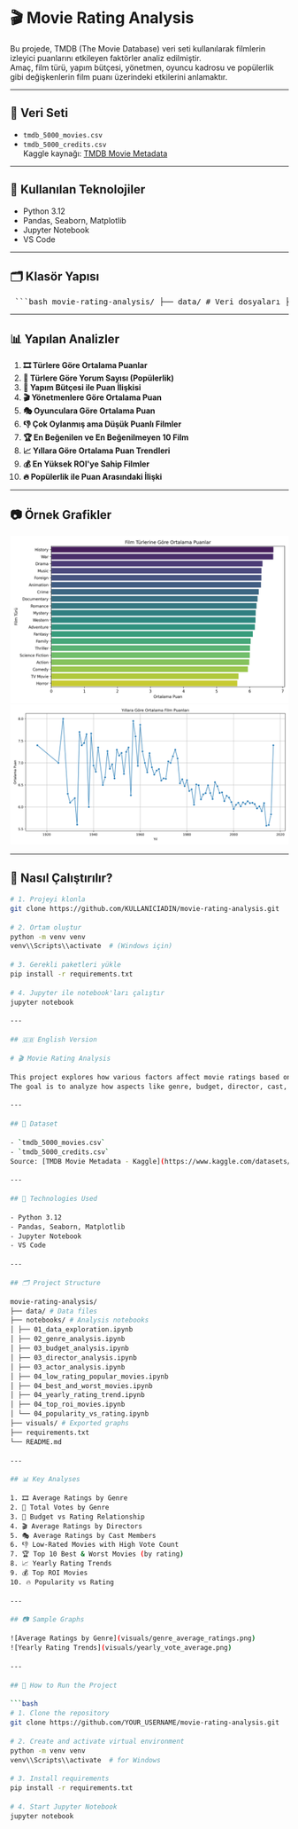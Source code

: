 # 🎬 Movie Rating Analysis

Bu projede, TMDB (The Movie Database) veri seti kullanılarak filmlerin izleyici puanlarını etkileyen faktörler analiz edilmiştir.  
Amaç, film türü, yapım bütçesi, yönetmen, oyuncu kadrosu ve popülerlik gibi değişkenlerin film puanı üzerindeki etkilerini anlamaktır.

---

## 📁 Veri Seti

- `tmdb_5000_movies.csv`  
- `tmdb_5000_credits.csv`  
Kaggle kaynağı: [TMDB Movie Metadata](https://www.kaggle.com/datasets/tmdb/tmdb-movie-metadata)

---

## 🔧 Kullanılan Teknolojiler

- Python 3.12  
- Pandas, Seaborn, Matplotlib  
- Jupyter Notebook  
- VS Code

---

## 🗂️ Klasör Yapısı

<pre> ```bash movie-rating-analysis/ ├── data/ # Veri dosyaları ├── notebooks/ # Analizlerin yapıldığı Jupyter Notebook'lar │ ├── 01_data_exploration.ipynb │ ├── 02_genre_analysis.ipynb │ ├── 03_budget_analysis.ipynb │ ├── 03_director_analysis.ipynb │ ├── 03_actor_analysis.ipynb │ ├── 04_low_rating_popular_movies.ipynb │ ├── 04_best_and_worst_movies.ipynb │ ├── 04_yearly_rating_trend.ipynb │ └── 04_top_roi_movies.ipynb │ └── 04_popularity_vs_rating.ipynb ├── visuals/ # Grafik çıktı dosyaları (.png) ├── requirements.txt └── README.md ``` </pre>

---

## 📊 Yapılan Analizler

1. **🎞️ Türlere Göre Ortalama Puanlar**  
2. **🔢 Türlere Göre Yorum Sayısı (Popülerlik)**  
3. **💸 Yapım Bütçesi ile Puan İlişkisi**  
4. **🎬 Yönetmenlere Göre Ortalama Puan**  
5. **🎭 Oyunculara Göre Ortalama Puan**  
6. **👎 Çok Oylanmış ama Düşük Puanlı Filmler**  
7. **🏆 En Beğenilen ve En Beğenilmeyen 10 Film**  
8. **📈 Yıllara Göre Ortalama Puan Trendleri**  
9. **💰 En Yüksek ROI'ye Sahip Filmler**  
10. **🔥 Popülerlik ile Puan Arasındaki İlişki**

---

## 📷 Örnek Grafikler

![Türlere Göre Ortalama Puan](visuals/genre_average_ratings.png)
![Yıllara Göre Puan Trendleri](visuals/yearly_vote_average.png)

---

## 📌 Nasıl Çalıştırılır?

```bash
# 1. Projeyi klonla
git clone https://github.com/KULLANICIADIN/movie-rating-analysis.git

# 2. Ortam oluştur
python -m venv venv
venv\\Scripts\\activate  # (Windows için)

# 3. Gerekli paketleri yükle
pip install -r requirements.txt

# 4. Jupyter ile notebook'ları çalıştır
jupyter notebook

---

## 🇬🇧 English Version

# 🎬 Movie Rating Analysis

This project explores how various factors affect movie ratings based on TMDB (The Movie Database) dataset.  
The goal is to analyze how aspects like genre, budget, director, cast, and popularity influence viewer scores.

---

## 📁 Dataset

- `tmdb_5000_movies.csv`  
- `tmdb_5000_credits.csv`  
Source: [TMDB Movie Metadata - Kaggle](https://www.kaggle.com/datasets/tmdb/tmdb-movie-metadata)

---

## 🔧 Technologies Used

- Python 3.12  
- Pandas, Seaborn, Matplotlib  
- Jupyter Notebook  
- VS Code

---

## 🗂️ Project Structure

movie-rating-analysis/
├── data/ # Data files
├── notebooks/ # Analysis notebooks
│ ├── 01_data_exploration.ipynb
│ ├── 02_genre_analysis.ipynb
│ ├── 03_budget_analysis.ipynb
│ ├── 03_director_analysis.ipynb
│ ├── 03_actor_analysis.ipynb
│ ├── 04_low_rating_popular_movies.ipynb
│ ├── 04_best_and_worst_movies.ipynb
│ ├── 04_yearly_rating_trend.ipynb
│ ├── 04_top_roi_movies.ipynb
│ └── 04_popularity_vs_rating.ipynb
├── visuals/ # Exported graphs
├── requirements.txt
└── README.md

---

## 📊 Key Analyses

1. 🎞️ Average Ratings by Genre  
2. 🔢 Total Votes by Genre  
3. 💸 Budget vs Rating Relationship  
4. 🎬 Average Ratings by Directors  
5. 🎭 Average Ratings by Cast Members  
6. 👎 Low-Rated Movies with High Vote Count  
7. 🏆 Top 10 Best & Worst Movies (by rating)  
8. 📈 Yearly Rating Trends  
9. 💰 Top ROI Movies  
10. 🔥 Popularity vs Rating

---

## 📷 Sample Graphs

![Average Ratings by Genre](visuals/genre_average_ratings.png)  
![Yearly Rating Trends](visuals/yearly_vote_average.png)

---

## 📌 How to Run the Project

```bash
# 1. Clone the repository
git clone https://github.com/YOUR_USERNAME/movie-rating-analysis.git

# 2. Create and activate virtual environment
python -m venv venv
venv\\Scripts\\activate  # for Windows

# 3. Install requirements
pip install -r requirements.txt

# 4. Start Jupyter Notebook
jupyter notebook
